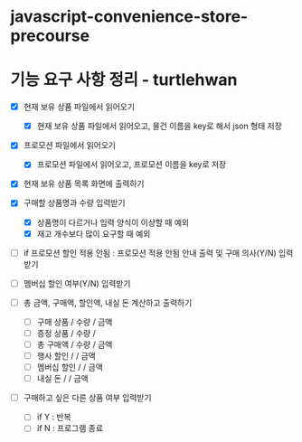 # javascript-convenience-store-precourse

# 기능 요구 사항 정리 - turtlehwan

- [x] 현재 보유 상품 파일에서 읽어오기
  - [x] 현재 보유 상품 파일에서 읽어오고, 물건 이름을 key로 해서 json 형태 저장
- [x] 프로모션 파일에서 읽어오기
  - [x] 프로모션 파일에서 읽어오고, 프로모션 이름을 key로 저장
- [x] 현재 보유 상품 목록 화면에 출력하기
- [x] 구매할 상품명과 수량 입력받기

  - [x] 상품명이 다르거나 입력 양식이 이상할 때 예외
  - [x] 재고 개수보다 많이 요구할 때 예외

- [ ] if 프로모션 할인 적용 안됨 :
      프로모션 적용 안됨 안내 출력 및 구매 의사(Y/N) 입력받기
- [ ] 멤버십 할인 여부(Y/N) 입력받기

- [ ] 총 금액, 구매액, 할인액, 내실 돈 계산하고 출력하기

  - [ ] 구매 상품 / 수량 / 금액
  - [ ] 증정 상품 / 수량 /
  - [ ] 총 구매액 / 수량 / 금액
  - [ ] 행사 할인 / / 금액
  - [ ] 멤버십 할인 / / 금액
  - [ ] 내실 돈 / / 금액

- [ ] 구매하고 싶은 다른 상품 여부 입력받기
  - [ ] if Y : 반복
  - [ ] if N : 프로그램 종료
